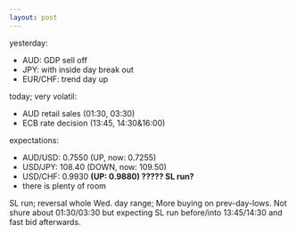```yaml
---
layout: post
---
```


yesterday:

* AUD: GDP sell off
* JPY: with inside day break out
* EUR/CHF: trend day up


today; very volatil:

* AUD retail sales (01:30, 03:30)
* ECB rate decision (13:45, 14:30&16:00)


expectations:

* AUD/USD: 0.7550 (UP, now: 0.7255)
* USD/JPY: 108.40 (DOWN, now: 109.50)
* USD/CHF: 0.9930 **(UP: 0.9880) ????? SL run?**
* there is plenty of room

SL run; reversal whole Wed. day range; More buying on prev-day-lows. Not shure about 01:30/03:30 but expecting SL run before/into 13:45/14:30 and fast bid afterwards.

